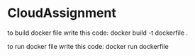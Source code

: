 # CloudAssignment
to build docker file write this code:
docker build -t dockerfile .

to run docker file write this code:
docker run dockerfile
